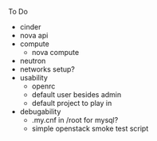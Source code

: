 To Do
- cinder
- nova api
- compute
  - nova compute
- neutron
- networks setup?
- usability
  - openrc
  - default user besides admin
  - default project to play in
- debugability
  - .my.cnf in /root for mysql?
  - simple openstack smoke test script